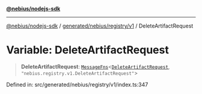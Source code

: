 [**@nebius/nodejs-sdk**](../../../../../README.md)

---

[@nebius/nodejs-sdk](../../../../../README.md) / [generated/nebius/registry/v1](../README.md) / DeleteArtifactRequest

# Variable: DeleteArtifactRequest

> **DeleteArtifactRequest**: [`MessageFns`](../../../../../runtime/protos/core/interfaces/MessageFns.md)\<[`DeleteArtifactRequest`](../interfaces/DeleteArtifactRequest.md), `"nebius.registry.v1.DeleteArtifactRequest"`\>

Defined in: src/generated/nebius/registry/v1/index.ts:347
